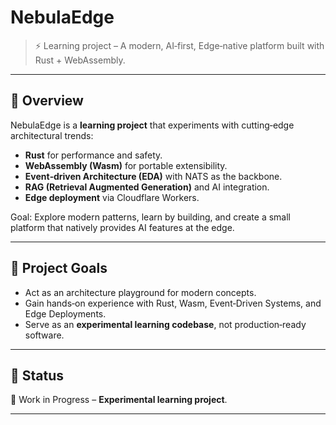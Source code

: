 # NebulaEdge

> ⚡️ Learning project – A modern, AI‑first, Edge‑native platform built with Rust + WebAssembly.

---

## 📖 Overview

NebulaEdge is a **learning project** that experiments with cutting‑edge architectural trends:

* **Rust** for performance and safety.
* **WebAssembly (Wasm)** for portable extensibility.
* **Event‑driven Architecture (EDA)** with NATS as the backbone.
* **RAG (Retrieval Augmented Generation)** and AI integration.
* **Edge deployment** via Cloudflare Workers.

Goal: Explore modern patterns, learn by building, and create a small platform that natively provides AI features at the edge.

---

## 🎯 Project Goals

* Act as an architecture playground for modern concepts.
* Gain hands‑on experience with Rust, Wasm, Event‑Driven Systems, and Edge Deployments.
* Serve as an **experimental learning codebase**, not production‑ready software.

---

## 🚦 Status

🚧 Work in Progress – **Experimental learning project**.

---


